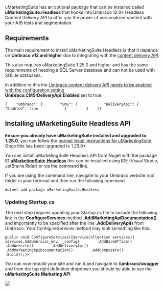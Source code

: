 uMarketingSuite has an optional package that can be installed called **uMarketingSuite.Headless** that hooks into Umbraco 12.0+ Headless Content Delivery API to offer you the power of personalized content with your A/B tests and segmentation.

## Requirements

The main requirement to install uMarketingSuite Headless is that it depends on **Umbraco v12 and higher** due to integrating with the [content delivery API](https://docs.umbraco.com/umbraco-cms/reference/content-delivery-api).

This also requires uMarketingSuite 1.25.0 and higher and has the same requirements of needing a SQL Server database and can not be used with SQLite databases.

In addition to this the [Umbraco content delivery API needs to be enabled with the configuration setting](https://docs.umbraco.com/umbraco-cms/reference/content-delivery-api#enable-the-content-delivery-api)  
**Umbraco:CMS:DeliveryApi:Enabled** set to true

    {    "Umbraco": {        "CMS": {            "DeliveryApi": {                "Enabled": true            }         }    }}

## Installing uMarketingSuite Headless API

**Ensure you already have uMarketingSuite installed and upgraded to 1.25.0**, you can follow the [normal install instructions for uMarketingSuite](/installing-umarketingsuite/). Once this has been upgraded to 1.25.0+ 

You can install uMarketingSuite Headless API from Nuget with the package ID [**uMarketingSuite.Headless**](https://www.nuget.org/packages/uMarketingSuite.Headless) this can be installed using IDE (Visual Studio, JetBrains Rider) or via the command line.

If you are using the command line, navigate to your Umbraco website root folder in your terminal and then run the following command

    dotnet add package uMarketingSuite.Headless

### Updating Startup.cs

The next step requires updating your Startup.cs file to include the following line in the **ConfigureServices** method **.AddMarketingApiDocumentation()** and importantly to be specified after the line **.AddDeliveryApi()** from Umbraco. Your ConfigureServices method may look something like this:

    public void ConfigureServices(IServiceCollection services){    services.AddUmbraco(_env, _config)        .AddBackOffice()        .AddWebsite()        .AddDeliveryApi()        .AddMarketingApiDocumentation()        .AddComposers()        .Build();}>

You can now rebuild your site and run it and navigate to **/umbraco/swagger** and from the top right definition dropdown you should be able to see the **uMarketingSuite Marketing API**

![](?width=773&amp;height=493&amp;mode=max)